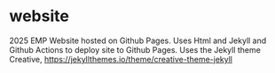 # website
2025 EMP Website hosted on Github Pages. 
Uses Html and Jekyll and Github Actions to deploy site to Github Pages.
Uses the Jekyll theme Creative, https://jekyllthemes.io/theme/creative-theme-jekyll
